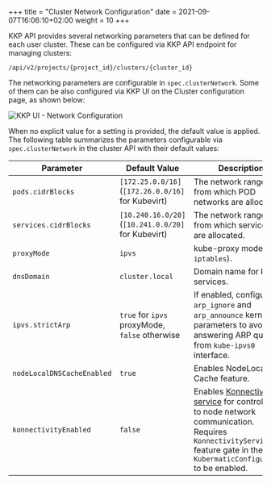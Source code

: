 +++
title = "Cluster Network Configuration"
date = 2021-09-07T16:06:10+02:00
weight = 10
+++

KKP API provides several networking parameters that can be defined for each user cluster. These can be configured via KKP API endpoint for managing clusters:

`/api/v2/projects/{project_id}/clusters/{cluster_id}`

The networking parameters are configurable in `spec.clusterNetwork`. Some of them can be also configured via KKP UI on the Cluster configuration page, as shown below:

![KKP UI - Network Configuration](/img/kubermatic/master/guides/networking/networking_ui.png)

When no explicit value for a setting is provided, the default value is applied. The following table summarizes the parameters configurable via `spec.clusterNetwork` in the cluster API with their default values:

| Parameter                  | Default Value                                       | Description
| -------------------------- | --------------------------------------------------- | ---------------------------------------------------------
| `pods.cidrBlocks`          | `[172.25.0.0/16]` (`[172.26.0.0/16]` for Kubevirt)  | The network ranges from which POD networks are allocated.
| `services.cidrBlocks`      | `[10.240.16.0/20]` (`[10.241.0.0/20]` for Kubevirt) | The network ranges from which service VIPs are allocated.
| `proxyMode`                | `ipvs`                                              | kube-proxy mode (`ipvs`/ `iptables`).
| `dnsDomain`                | `cluster.local`                                     | Domain name for k8s services.
| `ipvs.strictArp`           | `true` for `ipvs` proxyMode, `false` otherwise      | If enabled, configures `arp_ignore` and `arp_announce` kernel parameters to avoid answering ARP queries from `kube-ipvs0` interface.
| `nodeLocalDNSCacheEnabled` | `true`                                              | Enables NodeLocal DNS Cache feature.
| `konnectivityEnabled`      | `false`                                             | Enables [Konnectivity service](https://kubernetes.io/docs/concepts/architecture/control-plane-node-communication/#konnectivity-service) for control plane to node network communication. Requires `KonnectivityService` feature gate in the `KubermaticConfiguration` to be enabled.

